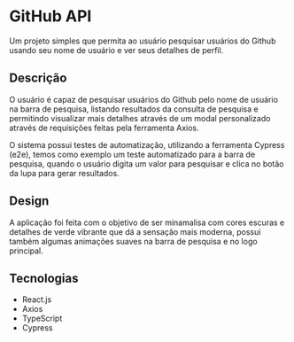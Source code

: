 # GitHub API

Um projeto simples que permita ao usuário pesquisar usuários do Github usando seu nome de usuário e ver seus detalhes de perfil.

## Descrição

O usuário é capaz de pesquisar usuários do Github pelo nome de usuário na barra de pesquisa, listando resultados da consulta de pesquisa e permitindo visualizar mais detalhes através de um modal personalizado através de requisições feitas pela ferramenta Axios.

O sistema possui testes de automatização, utilizando a ferramenta Cypress (e2e), temos como exemplo um teste automatizado para a barra de pesquisa, quando o usuário digita um valor para pesquisar e clica no botão da lupa para gerar resultados.

## Design

A aplicação foi feita com o objetivo de ser minamalisa com cores escuras e detalhes de verde vibrante que dá a sensação mais moderna, possui também algumas animações suaves na barra de pesquisa e no logo principal.

## Tecnologias

* React.js
* Axios
* TypeScript
* Cypress
